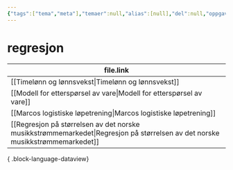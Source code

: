```yaml
---
{"tags":["tema","meta"],"temaer":null,"alias":[null],"del":null,"oppgave":null,"fag":null,"eksamen":null,"dg-publish":true,"title":"regresjon","date":"2023-06-01","modified":"2023-06-01","permalink":"/temaer/regresjon/","dgPassFrontmatter":true}
---
```



# regresjon
| file.link                                                                                                                       |
| ------------------------------------------------------------------------------------------------------------------------------- |
| [[Timelønn og lønnsvekst\|Timelønn og lønnsvekst]]                                                                           |
| [[Modell for etterspørsel av vare\|Modell for etterspørsel av vare]]                                                         |
| [[Marcos logistiske løpetrening\|Marcos logistiske løpetrening]]                                                             |
| [[Regresjon på størrelsen av det norske musikkstrømmemarkedet\|Regresjon på størrelsen av det norske musikkstrømmemarkedet]] |

{ .block-language-dataview}
